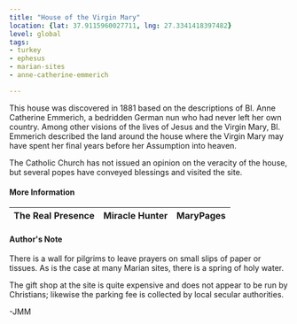 ```yaml
---
title: "House of the Virgin Mary"
location: {lat: 37.9115960027711, lng: 27.3341418397482}
level: global
tags:
- turkey
- ephesus
- marian-sites
- anne-catherine-emmerich

---
```



This house was discovered in 1881 based on the descriptions of Bl. Anne Catherine Emmerich, a bedridden German nun who had never left her own country.  Among other visions of the lives of Jesus and the Virgin Mary, Bl. Emmerich described the land around the house where the Virgin Mary may have spent her final years before her Assumption into heaven.

The Catholic Church has not issued an opinion on the veracity of the house, but several popes have conveyed blessings and visited the site.

#### More Information

| The Real Presence | Miracle Hunter | MaryPages |
| --- | --- | --- |




#### Author's Note

There is a wall for pilgrims to leave prayers on small slips of paper or tissues.  As is the case at many Marian sites, there is a spring of holy water.

The gift shop at the site is quite expensive and does not appear to be run by Christians; likewise the parking fee is collected by local secular authorities.

-JMM




